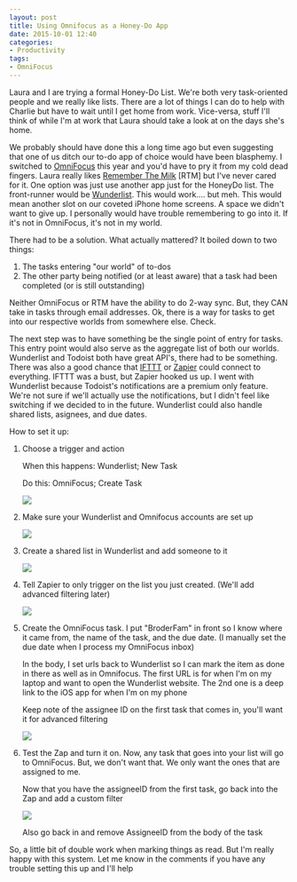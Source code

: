```yaml
---
layout: post
title: Using Omnifocus as a Honey-Do App
date: 2015-10-01 12:40
categories:
- Productivity
tags:
- OmniFocus
---
```


Laura and I are trying a formal Honey-Do List. We're both very task-oriented people and we really like lists. There are a lot of things I can do to help with Charlie but have to wait until I get home from work. Vice-versa, stuff I'll think of while I'm at work that Laura should take a look at on the days she's home. 

We probably should have done this a long time ago but even suggesting that one of us ditch our to-do app of choice would have been blasphemy. I switched to [OmniFocus](http://apple.co/1CHgCmI "Omnifocus") this year and you'd have to pry it from my cold dead fingers. Laura really likes [Remember The Milk](http://apple.co/1Vqhyo8 "Remember The Milk") [RTM] but I've never cared for it. One option was just use another app just for the HoneyDo list. The front-runner would be [Wunderlist](http://apple.co/1PQawlI "WunderList"). This would work.... but meh. This would mean another slot on our coveted iPhone home screens. A space we didn't want to give up. I personally would have trouble remembering to go into it. If it's not in OmniFocus, it's not in my world.

There had to be a solution. What actually mattered? It boiled down to two things:

1. The tasks entering "our world" of to-dos
2. The other party being notified (or at least aware) that a task had been completed (or is still outstanding)

Neither OmniFocus or RTM have the ability to do 2-way sync. But, they CAN take in tasks through email addresses. Ok, there is a way for tasks to get into our respective worlds from somewhere else. Check.

The next step was to have something be the single point of entry for tasks. This entry point would also serve as the aggregate list of both our worlds. Wunderlist and Todoist both have great API's, there had to be something. There was also a good chance that [IFTTT](https://ifttt.com/ "IFTTT") or [Zapier](https://zapier.com "Zapier") could connect to everything. IFTTT was a bust, but Zapier hooked us up. I went with Wunderlist because Todoist's notifications are a premium only feature. We're not sure if we'll actually use the notifications, but I didn't feel like switching if we decided to in the future. Wunderlist could also handle shared lists, asignees, and due dates.

How to set it up:

1. Choose a trigger and action
	
	When this happens: Wunderlist; New Task
	
	Do this: OmniFocus; Create Task
	
	![](https://farm1.staticflickr.com/719/21681067339_db906f98a5_o_d.png)
	
1. Make sure your Wunderlist and Omnifocus accounts are set up

	![](https://farm6.staticflickr.com/5809/21679942520_236c324ea8_o_d.png)
	
1. Create a shared list in Wunderlist and add someone to it

	![](https://farm1.staticflickr.com/709/21680180338_e6cc122036_o_d.png)
	
1. Tell Zapier to only trigger on the list you just created. (We'll add advanced filtering later)

	![](https://farm6.staticflickr.com/5691/21680197978_0b416d2374_o_d.png)
	
1. Create the OmniFocus task. I put "BroderFam" in front so I know where it came from, the name of the task, and the due date. (I manually set the due date when I process my OmniFocus inbox)

	In the body, I set urls back to Wunderlist so I can mark the item as done in there as well as in Omnifocus. The first URL is for when I'm on my laptop and want to open the Wunderlist website. The 2nd one is a deep link to the iOS app for when I'm on my phone
	
	Keep note of the assignee ID on the first task that comes in, you'll want it for advanced filtering

	![](https://farm1.staticflickr.com/590/21245318674_4fbd5a2429_o_d.png)
	
1. Test the Zap and turn it on. Now, any task that goes into your list will go to OmniFocus. But, we don't want that. We only want the ones that are assigned to me.

	Now that you have the assigneeID from the first task, go back into the Zap and add a custom filter
	
	![](https://farm6.staticflickr.com/5658/21841976776_1f20a8cf24_o_d.png)
	
	Also go back in and remove AssigneeID from the body of the task
	
So, a little bit of double work when marking things as read. But I'm really happy with this system. Let me know in the comments if you have any trouble setting this up and I'll help

